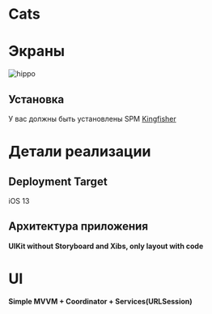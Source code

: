 # Cats
# Экраны
![hippo](https://media.giphy.com/media/SwneFkTXjgTHg2ccfP/giphy.gif)

## Установка
У вас должны быть установлены SPM <a href="https://github.com/onevcat/Kingfisher">Kingfisher</a>

# Детали реализации
## Deployment Target

iOS 13
## Архитектура приложения

**UIKit without Storyboard and Xibs, only layout with code**<br>

# UI
**Simple MVVM + Coordinator + Services(URLSession)**<br>

